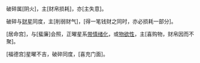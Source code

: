 破碎属[阴火]，主[财帛损耗]，亦[主失意]。

破碎与[财星](如武曲、天府、太阴、禄存、化禄)同度，主[削弱财气]，[得一笔钱财之同时，亦必损耗一部分]。

[居命宫]，与[蜚廉]会照，正曜星系[带情绪化](如天同的组合)，或[物欲性](如贪狼的组合)，主[喜购物，财帛因而不聚]。

[福德宫]星曜不吉，破碎同度，[喜充门面]。
